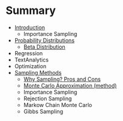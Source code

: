 # Summary

* [Introduction](README.md)
   * Importance Sampling
* [Probability Distributions](ProbabilityDistributions/ProbabilityDistributions.md)
   * [Beta Distribution](ProbabilityDistributions/BetaDistribution.md)
* Regression
* TextAnalytics
* Optimization
* [Sampling Methods](SamplingMethods/SamplingMethods.md)
   * [Why Sampling? Pros and Cons](SamplingMethods/WhySampling.md)
   * [Monte Carlo Approximation (method)](SamplingMethods/monte_carlo_method.md)
   * Importance Sampling
   * Rejection Sampling
   * Markow Chain Monte Carlo
   * Gibbs Sampling

